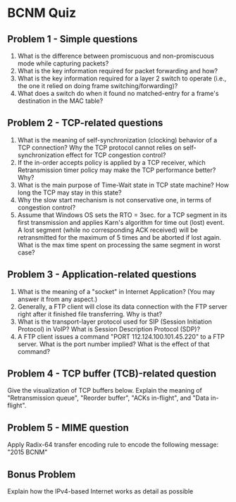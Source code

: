 # BCNM Quiz
## Problem 1 - Simple questions
1. What is the difference between promiscuous and non-promiscuous mode while capturing packets?
2. What is the key information required for packet forwarding and how?
3. What is the key information required for a layer 2 switch to operate (i.e., the one it relied on doing frame switching/forwarding)?
4. What does a switch do when it found no matched-entry for a frame's destination in the MAC table?

## Problem 2 - TCP-related questions
1. What is the meaning of self-synchronization (clocking) behavior of a TCP connection? Why the TCP protocol cannot relies on self-synchronization effect for TCP congestion control?
2. If the in-order accepts policy is applied by a TCP receiver, which Retransmission timer policy may make the TCP performance better? Why?
3. What is the main purpose of Time-Wait state in TCP state machine? How long the TCP may stay in this state?
4. Why the slow start mechanism is not conservative one, in terms of congestion control?
5. Assume that Windows OS sets the RTO = 3sec. for a TCP segment in its first transmission and applies Karn's algorithm for time out (lost) event. A lost segment (while no corresponding ACK received) will be retransmitted for the maximum of 5 times and be aborted if lost again. What is the max time spent on processing the same segment in worst case?

## Problem 3 - Application-related questions
1. What is the meaning of a "socket" in Internet Application? (You may answer it from any aspect.)
2. Generally, a FTP client will close its data connection with the FTP server right after it finished file transferring. Why is that?
3. What is the transport-layer protocol used for SIP (Session Initiation Protocol) in VoIP? What is Session Description Protocol (SDP)?
4. A FTP client issues a command "PORT 112.124.100.101.45.220" to a FTP server. What is the port number implied? What is the effect of that command?

## Problem 4 - TCP buffer (TCB)-related question
Give the visualization of TCP buffers below. Explain the meaning of "Retransmission queue", "Reorder buffer", "ACKs in-flight", and "Data in-flight".

## Problem 5 - MIME question
Apply Radix-64 transfer encoding rule to encode the following message: "2015 BCNM"

## **Bonus Problem**
Explain how the IPv4-based Internet works as detail as possible